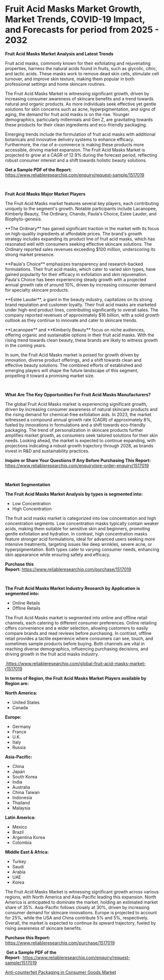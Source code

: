 <p><h1>Fruit Acid Masks Market Growth, Market Trends, COVID-19 Impact, and Forecasts for period from 2025 - 2032</h1></p><p><strong>Fruit Acid Masks Market Analysis and Latest Trends</strong></p>
<p><p>Fruit acid masks, commonly known for their exfoliating and rejuvenating properties, harness the natural acids found in fruits, such as glycolic, citric, and lactic acids. These masks work to remove dead skin cells, stimulate cell turnover, and improve skin texture, making them popular in both professional settings and home skincare routines.</p><p>The Fruit Acid Masks Market is witnessing significant growth, driven by increasing consumer awareness of skincare benefits and a trend towards natural and organic products. As more individuals seek effective yet gentle solutions for skin concerns such as acne, hyperpigmentation, and signs of aging, the demand for fruit acid masks is on the rise. Younger demographics, particularly millennials and Gen Z, are gravitating towards these products for their clean ingredients and eco-friendly packaging.</p><p>Emerging trends include the formulation of fruit acid masks with additional botanicals and innovative delivery systems to enhance efficacy. Furthermore, the rise of e-commerce is making these products more accessible, driving market expansion. The Fruit Acid Masks Market is projected to grow at a CAGR of 12.9% during the forecast period, reflecting robust consumer interest and a shift towards holistic beauty solutions.</p></p>
<p><strong>Get a Sample PDF of the Report:&nbsp;</strong> <a href="https://www.reliableresearchiq.com/enquiry/request-sample/1517019?utm_campaign=2309&utm_medium=2&utm_source=Github&utm_content=ia&utm_term=10022025&utm_id=fruit-acid-masks">https://www.reliableresearchiq.com/enquiry/request-sample/1517019</a></p>
<p>&nbsp;</p>
<p><strong>Fruit Acid Masks Major Market Players</strong></p>
<p><p>The Fruit Acid Masks market features several key players, each contributing uniquely to the segment's growth. Notable participants include Lacanopee, Kimberly Beauty, The Ordinary, Chando, Paula's Choice, Estee Lauder, and Biophyto-genesis. </p><p>**The Ordinary** has gained significant traction in the market with its focus on high-quality ingredients at affordable prices. The brand's growth strategy includes expanding its product line of fruit acid masks, which has resonated well with consumers seeking effective skincare solutions. The Ordinary reported sales revenues exceeding $100 million, underscoring its strong market presence.</p><p>**Paula's Choice** emphasizes transparency and research-backed formulations. Their fruit acid masks, which cater to varied skin types, have gained popularity for their efficacy in exfoliation and skin rejuvenation. Paula's Choice has been experiencing steady growth with a projected annual growth rate of around 10%, driven by increasing consumer demand for specialty skincare products.</p><p>**Estée Lauder**, a giant in the beauty industry, capitalizes on its strong brand reputation and customer loyalty. Their fruit acid masks are marketed under high-end product lines, contributing significantly to overall sales. The company reported revenues of approximately $16 billion, with a solid growth outlook as they continue to innovate and cater to skincare trends.</p><p>**Lacanopee** and **Kimberly Beauty** focus on niche audiences, offering organic and sustainable options in their fruit acid masks. With the rising trend towards clean beauty, these brands are likely to witness growth in the coming years.</p><p>In sum, the Fruit Acid Masks market is poised for growth driven by innovation, diverse product offerings, and a shift towards clean and effective beauty solutions. The combined efforts of established and emerging players will shape the future landscape of this segment, propelling it toward a promising market size.</p></p>
<p>&nbsp;</p>
<p><strong>What Are The Key Opportunities For Fruit Acid Masks Manufacturers?</strong></p>
<p><p>The global Fruit Acid Masks market is experiencing significant growth, driven by increasing consumer awareness of natural skincare products and the rising demand for chemical-free exfoliation aids. In 2023, the market witnessed a compound annual growth rate (CAGR) of approximately 8%, fueled by innovations in formulations and a shift towards eco-friendly packaging. The trend of personalization in skincare products further amplifies market growth, as consumers seek tailored solutions for their skin needs. Looking ahead, the market is expected to continue expanding, with projections indicating a robust growth trajectory through 2028, as brands invest in R&D and sustainability practices.</p></p>
<p><strong>Inquire or Share Your Questions If Any Before Purchasing This Report:</strong> <a href="https://www.reliableresearchiq.com/enquiry/pre-order-enquiry/1517019?utm_campaign=2309&utm_medium=2&utm_source=Github&utm_content=ia&utm_term=10022025&utm_id=fruit-acid-masks">https://www.reliableresearchiq.com/enquiry/pre-order-enquiry/1517019</a></p>
<p>&nbsp;</p>
<p><strong>Market Segmentation</strong></p>
<p><strong>The Fruit Acid Masks Market Analysis by types is segmented into:</strong></p>
<p><ul><li>Low Concentration</li><li>High Concentration</li></ul></p>
<p><p>The fruit acid masks market is categorized into low concentration and high concentration segments. Low concentration masks typically contain weaker acids, making them suitable for sensitive skin and beginners, promoting gentle exfoliation and hydration. In contrast, high concentration masks feature stronger acid formulations, ideal for advanced users seeking more intensive treatments, targeting issues like deep wrinkles, severe acne, or hyperpigmentation. Both types cater to varying consumer needs, enhancing skin appearance while ensuring safety and efficacy.</p></p>
<p><strong>Purchase this Report:&nbsp;</strong><a href="https://www.reliableresearchiq.com/purchase/1517019?utm_campaign=2309&utm_medium=2&utm_source=Github&utm_content=ia&utm_term=10022025&utm_id=fruit-acid-masks">https://www.reliableresearchiq.com/purchase/1517019</a></p>
<p>&nbsp;</p>
<p><strong>The Fruit Acid Masks Market Industry Research by Application is segmented into:</strong></p>
<p><ul><li>Online Retails</li><li>Offline Retails</li></ul></p>
<p><p>The Fruit Acid Masks market is segmented into online and offline retail channels, each catering to different consumer preferences. Online retailing offers convenience and a wider selection, allowing customers to easily compare brands and read reviews before purchasing. In contrast, offline retail provides a tactile experience where consumers can see, touch, and sometimes sample products before buying. Both channels are vital in reaching diverse demographics, influencing purchasing decisions, and driving growth in the fruit acid masks industry.</p></p>
<p><a href="https://www.reliableresearchiq.com/global-fruit-acid-masks-market-r1517019?utm_campaign=2309&utm_medium=2&utm_source=Github&utm_content=ia&utm_term=10022025&utm_id=fruit-acid-masks">&nbsp;https://www.reliableresearchiq.com/global-fruit-acid-masks-market-r1517019</a></p>
<p><strong>In terms of Region, the Fruit Acid Masks Market Players available by Region are:</strong></p>
<p>
    <p> <strong> North America: </strong>
        <ul>
            <li>United States</li>
            <li>Canada</li>
        </ul>
        </p> 
    <p> <strong> Europe: </strong>
        <ul>
            <li>Germany</li>
            <li>France</li>
            <li>U.K.</li>
            <li>Italy</li>
            <li>Russia</li>
        </ul>
        </p> 
    <p> <strong> Asia-Pacific: </strong>
        <ul>
            <li>China</li>
            <li>Japan</li>
            <li>South Korea</li>
            <li>India</li>
            <li>Australia</li>
            <li>China Taiwan</li>
            <li>Indonesia</li>
            <li>Thailand</li>
            <li>Malaysia</li>
        </ul>
        </p> 
    <p> <strong> Latin America: </strong>
        <ul>
            <li>Mexico</li>
            <li>Brazil</li>
            <li>Argentina Korea</li>
            <li>Colombia</li>
        </ul>
        </p> 
    <p> <strong> Middle East & Africa: </strong>
        <ul>
            <li>Turkey</li>
            <li>Saudi</li>
            <li>Arabia</li>
            <li>UAE</li>
            <li>Korea</li>
        </ul>
    </p>
    </p>
<p><p>The Fruit Acid Masks Market is witnessing significant growth across various regions, with North America and Asia-Pacific leading this expansion. North America is anticipated to dominate the market, holding an estimated market share of 35%. Asia-Pacific follows closely at 30%, driven by increasing consumer demand for skincare innovations. Europe is projected to account for 25%, while the USA and China contribute 5% and 5%, respectively. Overall, the market is expected to continue its upward trajectory, fueled by rising awareness of skincare benefits.</p></p>
<p><strong>Purchase this Report: </strong><a href="https://www.reliableresearchiq.com/purchase/1517019?utm_campaign=2309&utm_medium=2&utm_source=Github&utm_content=ia&utm_term=10022025&utm_id=fruit-acid-masks">https://www.reliableresearchiq.com/purchase/1517019</a></p>
<p>&nbsp;<strong>Get a Sample PDF of the Report:&nbsp;&nbsp;</strong><a href="https://www.reliableresearchiq.com/enquiry/request-sample/1517019?utm_campaign=2309&utm_medium=2&utm_source=Github&utm_content=ia&utm_term=10022025&utm_id=fruit-acid-masks">https://www.reliableresearchiq.com/enquiry/request-sample/1517019</a></p>
<p><strong></strong></p>
<p><p><a href="https://github.com/triattwood9919/Market-Research-Report-List-1/blob/main/anti-counterfeit-packaging-in-consumer-goods-market.md?utm_campaign=2309&utm_medium=2&utm_source=Github&utm_content=ia&utm_term=10022025&utm_id=fruit-acid-masks">Anti-counterfeit Packaging in Consumer Goods Market</a></p></p>